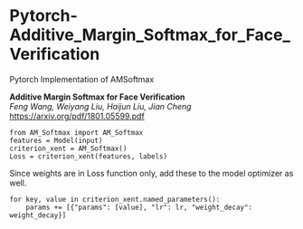 # Pytorch-Additive_Margin_Softmax_for_Face_Verification
Pytorch Implementation of AMSoftmax 

**Additive Margin Softmax for Face Verification**  
*Feng Wang, Weiyang Liu, Haijun Liu, Jian Cheng*  
https://arxiv.org/pdf/1801.05599.pdf


```
from AM_Softmax import AM_Softmax
features = Model(input)
criterion_xent = AM_Softmax()
Loss = criterion_xent(features, labels)
```


Since weights are in Loss function only, add these to the model optimizer as well.

```
for key, value in criterion_xent.named_parameters():
    params += [{"params": [value], "lr": lr, "weight_decay": weight_decay}]
```

